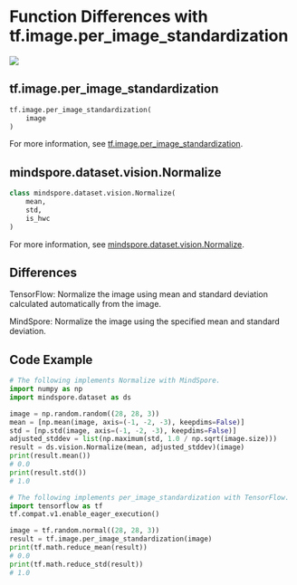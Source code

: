 # Function Differences with tf.image.per_image_standardization

<a href="https://gitee.com/mindspore/docs/blob/r1.9/docs/mindspore/source_en/note/api_mapping/tensorflow_diff/per_image_standardization.md" target="_blank"><img src="https://mindspore-website.obs.cn-north-4.myhuaweicloud.com/website-images/r1.9/resource/_static/logo_source_en.png"></a>

## tf.image.per_image_standardization

```python
tf.image.per_image_standardization(
    image
)
```

For more information, see [tf.image.per_image_standardization](https://www.tensorflow.org/versions/r1.15/api_docs/python/tf/image/per_image_standardization).

## mindspore.dataset.vision.Normalize

```python
class mindspore.dataset.vision.Normalize(
    mean,
    std,
    is_hwc
)
```

For more information, see [mindspore.dataset.vision.Normalize](https://mindspore.cn/docs/en/r1.9/api_python/dataset_vision/mindspore.dataset.vision.Normalize.html#mindspore.dataset.vision.Normalize).

## Differences

TensorFlow: Normalize the image using mean and standard deviation calculated automatically from the image.

MindSpore: Normalize the image using the specified mean and standard deviation.

## Code Example

```python
# The following implements Normalize with MindSpore.
import numpy as np
import mindspore.dataset as ds

image = np.random.random((28, 28, 3))
mean = [np.mean(image, axis=(-1, -2, -3), keepdims=False)]
std = [np.std(image, axis=(-1, -2, -3), keepdims=False)]
adjusted_stddev = list(np.maximum(std, 1.0 / np.sqrt(image.size)))
result = ds.vision.Normalize(mean, adjusted_stddev)(image)
print(result.mean())
# 0.0
print(result.std())
# 1.0

# The following implements per_image_standardization with TensorFlow.
import tensorflow as tf
tf.compat.v1.enable_eager_execution()

image = tf.random.normal((28, 28, 3))
result = tf.image.per_image_standardization(image)
print(tf.math.reduce_mean(result))
# 0.0
print(tf.math.reduce_std(result))
# 1.0
```
